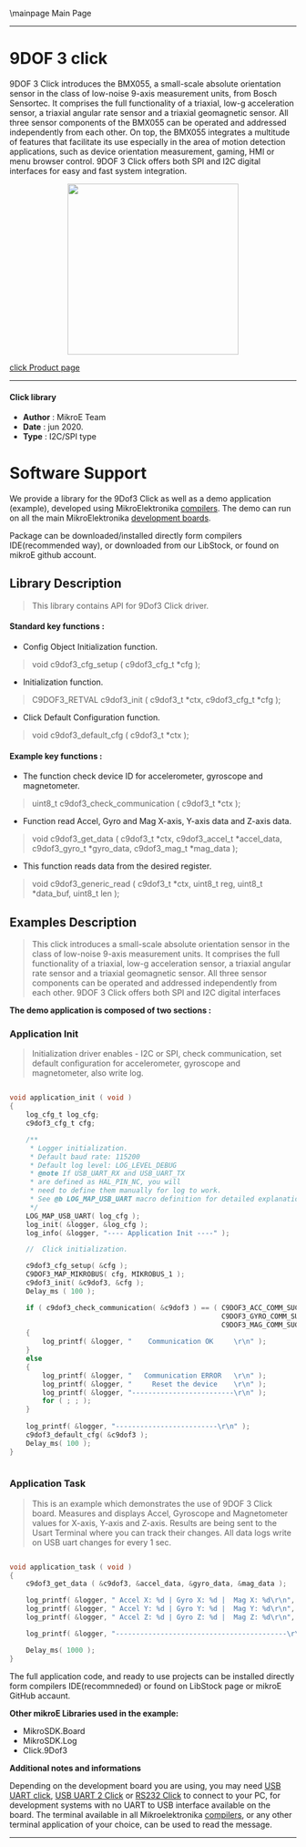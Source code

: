 \mainpage Main Page
 
---
# 9DOF 3 click

9DOF 3 Click introduces the BMX055, a small-scale absolute orientation sensor in the class of low-noise 9-axis measurement units, from Bosch Sensortec. It comprises the full functionality of a triaxial, low-g acceleration sensor, a triaxial angular rate sensor and a triaxial geomagnetic sensor. All three sensor components of the BMX055 can be operated and addressed independently from each other. On top, the BMX055 integrates a multitude of features that facilitate its use especially in the area of motion detection applications, such as device orientation measurement, gaming, HMI or menu browser control. 9DOF 3 Click offers both SPI and I2C digital interfaces for easy and fast system integration.

<p align="center">
  <img src="https://download.mikroe.com/images/click_for_ide/9dof3_click.png" height=300px>
</p>


[click Product page](https://www.mikroe.com/9dof-3-click)

---


#### Click library 

- **Author**        : MikroE Team
- **Date**          : jun 2020.
- **Type**          : I2C/SPI type


# Software Support

We provide a library for the 9Dof3 Click 
as well as a demo application (example), developed using MikroElektronika 
[compilers](https://shop.mikroe.com/compilers). 
The demo can run on all the main MikroElektronika [development boards](https://shop.mikroe.com/development-boards).

Package can be downloaded/installed directly form compilers IDE(recommended way), or downloaded from our LibStock, or found on mikroE github account. 

## Library Description

> This library contains API for 9Dof3 Click driver.

#### Standard key functions :

- Config Object Initialization function.
> void c9dof3_cfg_setup ( c9dof3_cfg_t *cfg ); 
 
- Initialization function.
> C9DOF3_RETVAL c9dof3_init ( c9dof3_t *ctx, c9dof3_cfg_t *cfg );

- Click Default Configuration function.
> void c9dof3_default_cfg ( c9dof3_t *ctx );


#### Example key functions :

- The function check device ID for accelerometer, gyroscope and magnetometer.
> uint8_t c9dof3_check_communication ( c9dof3_t *ctx );
 
- Function read Accel, Gyro and Mag X-axis, Y-axis data and Z-axis data.
> void c9dof3_get_data ( c9dof3_t *ctx, c9dof3_accel_t *accel_data, c9dof3_gyro_t *gyro_data, c9dof3_mag_t *mag_data );

- This function reads data from the desired register.
> void c9dof3_generic_read ( c9dof3_t *ctx, uint8_t reg, uint8_t *data_buf, uint8_t len );

## Examples Description

> This click introduces a small-scale absolute orientation sensor in the class of low-noise 
> 9-axis measurement units. It comprises the full functionality of a triaxial, low-g acceleration 
> sensor, a triaxial angular rate sensor and a triaxial geomagnetic sensor. All three sensor 
> components can be operated and addressed independently from each other. 9DOF 3 Click offers 
> both SPI and I2C digital interfaces

**The demo application is composed of two sections :**

### Application Init 

> Initialization driver enables - I2C or SPI, check communication, 
> set default configuration for accelerometer, gyroscope and magnetometer, also write log. 

```c

void application_init ( void )
{
    log_cfg_t log_cfg;
    c9dof3_cfg_t cfg;

    /** 
     * Logger initialization.
     * Default baud rate: 115200
     * Default log level: LOG_LEVEL_DEBUG
     * @note If USB_UART_RX and USB_UART_TX 
     * are defined as HAL_PIN_NC, you will 
     * need to define them manually for log to work. 
     * See @b LOG_MAP_USB_UART macro definition for detailed explanation.
     */
    LOG_MAP_USB_UART( log_cfg );
    log_init( &logger, &log_cfg );
    log_info( &logger, "---- Application Init ----" );

    //  Click initialization.

    c9dof3_cfg_setup( &cfg );
    C9DOF3_MAP_MIKROBUS( cfg, MIKROBUS_1 );
    c9dof3_init( &c9dof3, &cfg );
    Delay_ms ( 100 );

    if ( c9dof3_check_communication( &c9dof3 ) == ( C9DOF3_ACC_COMM_SUCCESS  |
                                                    C9DOF3_GYRO_COMM_SUCCESS |
                                                    C9DOF3_MAG_COMM_SUCCESS ) )
    {
        log_printf( &logger, "    Communication OK     \r\n" );
    }
    else
    {
        log_printf( &logger, "   Communication ERROR   \r\n" );
        log_printf( &logger, "     Reset the device    \r\n" );
        log_printf( &logger, "-------------------------\r\n" );
        for ( ; ; );
    }
    
    log_printf( &logger, "-------------------------\r\n" );
    c9dof3_default_cfg( &c9dof3 );
    Delay_ms( 100 );
}
  
```

### Application Task

> This is an example which demonstrates the use of 9DOF 3 Click board.
> Measures and displays Accel, Gyroscope and Magnetometer values for X-axis, Y-axis and Z-axis.
> Results are being sent to the Usart Terminal where you can track their changes.
> All data logs write on USB uart changes for every 1 sec.

```c

void application_task ( void )
{
    c9dof3_get_data ( &c9dof3, &accel_data, &gyro_data, &mag_data );

    log_printf( &logger, " Accel X: %d | Gyro X: %d |  Mag X: %d\r\n", accel_data.x, gyro_data.x, mag_data.x );
    log_printf( &logger, " Accel Y: %d | Gyro Y: %d |  Mag Y: %d\r\n", accel_data.y, gyro_data.y, mag_data.y );
    log_printf( &logger, " Accel Z: %d | Gyro Z: %d |  Mag Z: %d\r\n", accel_data.z, gyro_data.z, mag_data.z );

    log_printf( &logger, "------------------------------------------\r\n" );

    Delay_ms( 1000 );
} 

```


The full application code, and ready to use projects can be  installed directly form compilers IDE(recommneded) or found on LibStock page or mikroE GitHub accaunt.

**Other mikroE Libraries used in the example:** 

- MikroSDK.Board
- MikroSDK.Log
- Click.9Dof3

**Additional notes and informations**

Depending on the development board you are using, you may need 
[USB UART click](https://shop.mikroe.com/usb-uart-click), 
[USB UART 2 Click](https://shop.mikroe.com/usb-uart-2-click) or 
[RS232 Click](https://shop.mikroe.com/rs232-click) to connect to your PC, for 
development systems with no UART to USB interface available on the board. The 
terminal available in all Mikroelektronika 
[compilers](https://shop.mikroe.com/compilers), or any other terminal application 
of your choice, can be used to read the message.



---
